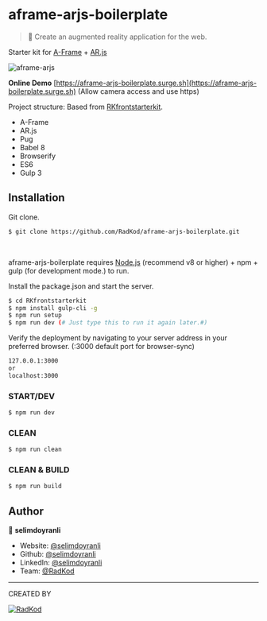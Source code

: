 # aframe-arjs-boilerplate

> 🥽 Create an augmented reality application for the web.

Starter kit for [A-Frame](https://aframe.io) + [AR.js](https://github.com/AR-js-org/AR.js)


![aframe-arjs](https://raw.githubusercontent.com/RadKod/aframe-arjs-boilerplate/master/preview/preview.gif?token=AFNDWA3QL5KE2GERSNYVYGK64OX4Q)

**Online Demo**
[https://aframe-arjs-boilerplate.surge.sh](https://aframe-arjs-boilerplate.surge.sh) (Allow camera access and use https)

Project structure: Based from [RKfrontstarterkit](https://github.com/RadKod/RKfrontstarterkit).

 - A-Frame
 - AR.js
 - Pug
 - Babel 8
 - Browserify
 - ES6
 - Gulp 3
 
 ## Installation

Git clone.

```sh
$ git clone https://github.com/RadKod/aframe-arjs-boilerplate.git
```
&nbsp;
>   
aframe-arjs-boilerplate requires [Node.js](https://nodejs.org/) (recommend v8 or higher) + npm + gulp (for development mode.) to run.


Install the package.json and start the server.

```sh
$ cd RKfrontstarterkit
$ npm install gulp-cli -g
$ npm run setup
$ npm run dev (# Just type this to run it again later.#)
```

Verify the deployment by navigating to your server address in your preferred browser. (:3000 default port for browser-sync)

```sh
127.0.0.1:3000
or
localhost:3000
```

### START/DEV

```sh
$ npm run dev
```

### CLEAN

```sh
$ npm run clean
```

### CLEAN & BUILD

```sh
$ npm run build
```
## Author

👤 **selimdoyranli**

* Website: [@selimdoyranli](https://selimdoyranli.com)
* Github: [@selimdoyranli](https://github.com/selimdoyranli)
* LinkedIn: [@selimdoyranli](https://linkedin.com/in/selimdoyranli)
* Team: [@RadKod](https://radkod.com)

___

CREATED BY

 [![RadKod](https://i.ibb.co/q5G6N0n/radkod-mail-imza.png)](https://www.radkod.com)
